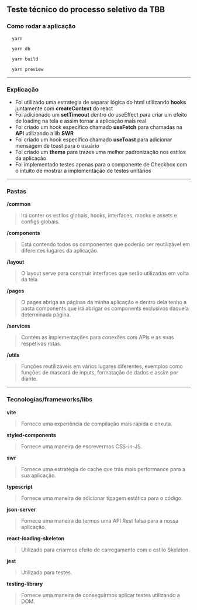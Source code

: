## Teste técnico do processo seletivo da TBB

### Como rodar a aplicação
````
  yarn
````
````
  yarn db
````
````
  yarn build
````
````
  yarn preview
````
<hr />

### Explicação 
 - Foi utilizado uma estrategia de separar lógica do html utilizando **hooks** juntamente com **createContext** do react
 - Foi adicionado um **setTimeout** dentro do useEffect para criar um efeito de loading na tela e assim tornar a aplicação mais real
 - Foi criado um hook específico chamado **useFetch** para chamadas na **API** utilizando a lib **SWR**
 - Foi criado um hook específico chamado **useToast** para adicionar mensagem de toast para o usuário
 - Foi criado um **theme** para trazes uma melhor padronização nos estilos da aplicação 
 - Foi implementado testes apenas para o componente de Checkbox com o intuito de mostrar a implementação de testes unitários

<hr />

### Pastas
**/common**
> Irá conter os estilos globais, hooks, interfaces, mocks e assets e configs globais.

**/components**
> Está contendo todos os componentes que poderão ser reutilizável em diferentes lugares da aplicação.

**/layout**
> O layout serve para construir interfaces que serão utilizadas em volta da tela.

**/pages**
> O pages abriga as páginas da minha aplicação e dentro dela tenho a pasta components que irá abrigar os components exclusivos daquela determinada página.

**/services**
> Contém as implementações para conexões com APIs e as suas respetivas rotas.

**/utils**
> Funções reutilizáveis em vários lugares diferentes, exemplos como funções de mascará de inputs, formatação de dados e assim por diante.

<hr />

### Tecnologias/frameworks/libs
**vite**
> Fornece uma experiência de compilação mais rápida e enxuta.

**styled-components**
> Fornece uma maneira de escrevermos CSS-in-JS.

**swr**
> Fornece uma estratégia de cache que trás mais performance para a sua aplicação.

**typescript**
> Fornece uma maneira de adicionar tipagem estática para o código.

**json-server**
> Fornece uma maneira de termos uma API Rest falsa para a nossa aplicação.

**react-loading-skeleton**
> Utilizado para criarmos efeito de carregamento com o estilo Skeleton.

**jest**
> Utilizado para testes.

**testing-library**
> Fornece uma maneira de conseguirmos aplicar testes utilizando a DOM.
